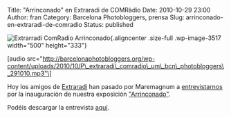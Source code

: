 Title: "Arrinconado" en Extraradi de COMRàdio
Date: 2010-10-29 23:00
Author: fran
Category: Barcelona Photobloggers, prensa
Slug: arrinconado-en-extraradi-de-comradio
Status: published

![](http://fransimo.info/wp-content/uploads/2010/10/29102010-IMG_2384.jpg "Extrarradi ComRadio Arrinconado"){.aligncenter .size-full .wp-image-3517 width="500" height="333"}

\[audio src="http://barcelonaphotobloggers.org/wp-content/uploads/2010/10/P\_extraradi\_comradio\_um\_bcn\_photobloggers\_291010.mp3"\]

Hoy los amigos de [Extraradi](http://comradioblocs.com/extraradi/) han pasado por Maremagnum a [entrevistarnos](http://comradioblocs.com/extraradi/2010/10/29/arrinconado-de-photobloggers-barcelona-al-maremagnum/) por la inauguración de nuestra exposición ["Arrinconado"](http://barcelonaphotobloggers.org/2010/10/20/arrinconado-de-barcelona-photobloggers/).

Podéis descargar la entrevista [aquí](http://barcelonaphotobloggers.org/wp-content/uploads/2010/10/P_extraradi_comradio_um_bcn_photobloggers_291010.mp3).
